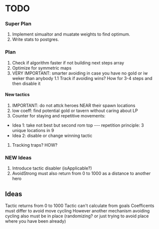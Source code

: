 # TODO

### Super Plan
1. Implement simualtor and muatate weights to find optimum.
2. Write stats to postgres.

### Plan

1. Check if algorithm faster if not building next steps array
1. Optimize for symmetric maps
1. VERY IMPORTANT: smarter avoiding in case you have no gold or iw weker than anybody
1.1 Track if avoiding wins? How for 3-4 steps and then disable it

#### New tactics
1. IMPORTANT: do not attck heroes NEAR their spawn locations
1. low coeff: find potential gold or tavern without caring about LP
1. Counter for staying and repetitive movements: 
  * Idea 1: take not best but second rom top
  --- repetition principle: 3 unique locations in 9
  * Idea 2: disable or change winning tactic
1. Tracking traps? HOW?

### NEW Ideas

1. Introduce tactic disabler (isApplicable?)
1. AvoidStrong must also return from 0 to 1000 as a distance to another hero

## Ideas

Tactic returns from 0 to 1000
Tactic can't calculate from goals
Coefficents must differ to avoid move cycling
However another mechanism avoiding cycling also must be in place 
(randomizing? or just trying to avoid place where you have been already)


